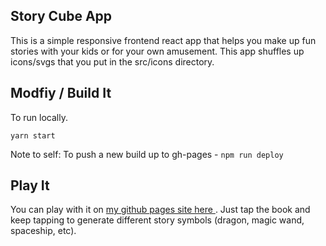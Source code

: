 ## Story Cube App

This is a simple responsive frontend react app that helps you make up fun stories with your kids or for your own amusement.  This app shuffles up icons/svgs that you put in the src/icons directory.

## Modfiy / Build It

To run locally.

```
yarn start
```

Note to self: To push a new build up to gh-pages - `npm run deploy`

## Play It

You can play with it on [my github pages site here ](https://ryanbarringtoncox.github.io/story-cube-app).  Just tap the book and keep tapping to generate different story symbols (dragon, magic wand, spaceship, etc).
